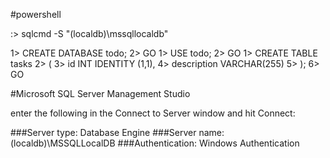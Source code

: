 #powershell

:> sqlcmd -S "(localdb)\mssqllocaldb"

1> CREATE DATABASE todo;
2> GO
1> USE todo;
2> GO
1> CREATE TABLE tasks
2> (
3>   id INT IDENTITY (1,1),
4>   description VARCHAR(255)
5> );
6> GO

#Microsoft SQL Server Management Studio

enter the following in the Connect to Server window and hit Connect:

###Server type: Database Engine
###Server name: (localdb)\MSSQLLocalDB
###Authentication: Windows Authentication
